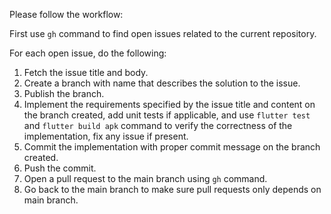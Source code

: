 Please follow the workflow:

First use `gh` command to find open issues related to the current repository.

For each open issue, do the following:
1. Fetch the issue title and body.
2. Create a branch with name that describes the solution to the issue.
3. Publish the branch.
4. Implement the requirements specified by the issue title and content on the branch created, add unit tests if applicable, and use `flutter test` and `flutter build apk` command to verify the correctness of the implementation, fix any issue if present.
5. Commit the implementation with proper commit message on the branch created.
6. Push the commit.
7. Open a pull request to the main branch using `gh` command.
8. Go back to the main branch to make sure pull requests only depends on main branch.
